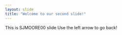 ```yaml
---
layout: slide
title: "Welcome to our second slide!"
---
```

This is SJMOORE00 slide
Use the left arrow to go back!